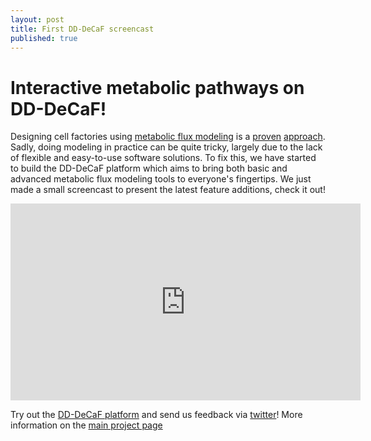 ```yaml
---
layout: post
title: First DD-DeCaF screencast
published: true
---
```


# Interactive metabolic pathways on DD-DeCaF!

Designing cell factories using
[metabolic flux modeling](http://msb.embopress.org/content/5/1/320.short)
is a [proven](http://www.genomatica.com/products/genobdoprocess/)
[approach](http://farnesene.net/). Sadly, doing modeling in practice
can be quite tricky, largely due to the lack of flexible and
easy-to-use software solutions. To fix this, we have started to build
the DD-DeCaF platform which aims to bring both basic and advanced
metabolic flux modeling tools to everyone's fingertips. We just made a
small screencast to present the latest feature additions, check it
out!


<iframe width="560" height="315" src="https://www.youtube.com/embed/i96AUKD-ATY" frameborder="0" allowfullscreen></iframe>

Try out the [DD-DeCaF platform](http://app.dd-decaf.eu) and send us
feedback via [twitter](https://twitter.com/dddecaf)! More information on the [main project page](http://dd-decaf.eu/)


